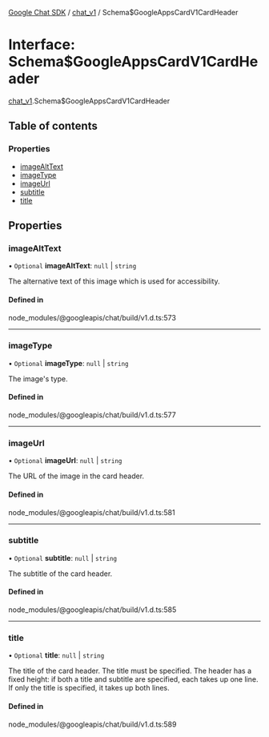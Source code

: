 [Google Chat SDK](../README.md) / [chat\_v1](../modules/chat_v1.md) / Schema$GoogleAppsCardV1CardHeader

# Interface: Schema$GoogleAppsCardV1CardHeader

[chat_v1](../modules/chat_v1.md).Schema$GoogleAppsCardV1CardHeader

## Table of contents

### Properties

- [imageAltText](chat_v1.Schema_GoogleAppsCardV1CardHeader.md#imagealttext)
- [imageType](chat_v1.Schema_GoogleAppsCardV1CardHeader.md#imagetype)
- [imageUrl](chat_v1.Schema_GoogleAppsCardV1CardHeader.md#imageurl)
- [subtitle](chat_v1.Schema_GoogleAppsCardV1CardHeader.md#subtitle)
- [title](chat_v1.Schema_GoogleAppsCardV1CardHeader.md#title)

## Properties

### imageAltText

• `Optional` **imageAltText**: ``null`` \| `string`

The alternative text of this image which is used for accessibility.

#### Defined in

node_modules/@googleapis/chat/build/v1.d.ts:573

___

### imageType

• `Optional` **imageType**: ``null`` \| `string`

The image's type.

#### Defined in

node_modules/@googleapis/chat/build/v1.d.ts:577

___

### imageUrl

• `Optional` **imageUrl**: ``null`` \| `string`

The URL of the image in the card header.

#### Defined in

node_modules/@googleapis/chat/build/v1.d.ts:581

___

### subtitle

• `Optional` **subtitle**: ``null`` \| `string`

The subtitle of the card header.

#### Defined in

node_modules/@googleapis/chat/build/v1.d.ts:585

___

### title

• `Optional` **title**: ``null`` \| `string`

The title of the card header. The title must be specified. The header has a fixed height: if both a title and subtitle are specified, each takes up one line. If only the title is specified, it takes up both lines.

#### Defined in

node_modules/@googleapis/chat/build/v1.d.ts:589
